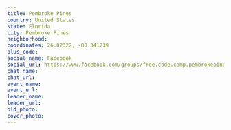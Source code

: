 ```yaml
---
title: Pembroke Pines
country: United States
state: Florida
city: Pembroke Pines
neighborhood: 
coordinates: 26.02322, -80.341239
plus_code:
social_name: Facebook
social_url: https://www.facebook.com/groups/free.code.camp.pembrokepines
chat_name:
chat_url:
event_name:
event_url:
leader_name:
leader_url:
old_photo: 
cover_photo:
---
```

